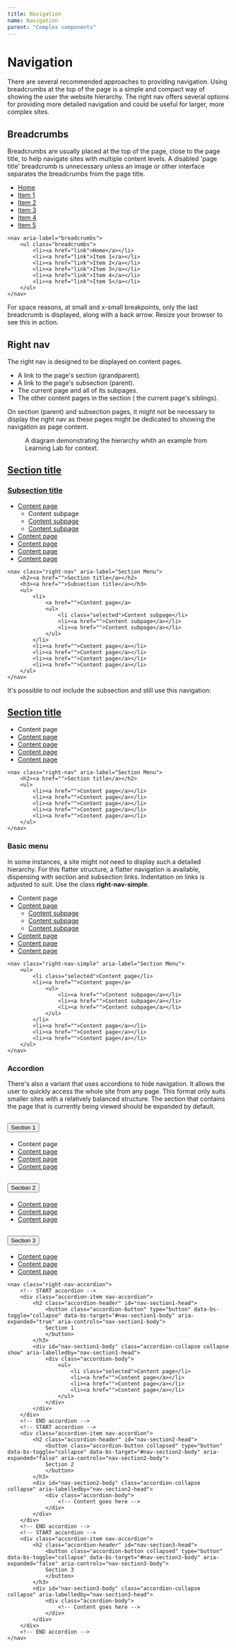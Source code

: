 ```yaml
---
title: Navigation
name: Navigation
parent: "Complex components"
---
```

<h1 class="margin-top-zero">Navigation</h1>
<p class="lead">There are several recommended approaches to providing navigation. Using breadcrumbs at the top of the page is a simple and compact way of showing the user the website hierarchy. The right nav offers several options for providing more detailed navigation and could be useful for larger, more complex sites.</p>
<h2>Breadcrumbs</h2>
<p>Breadcrumbs are usually placed at the top of the page, close to the page title, to help navigate sites with multiple content levels. A disabled 'page title' breadcrumb is unnecessary unless an image or other interface separates the breadcrumbs from the page title.</p>
<nav aria-label="breadcrumbs">
    <ul class="breadcrumbs">
        <li><a href="">Home</a></li>
        <li><a href="">Item 1</a></li>
        <li><a href="">Item 2</a></li>
        <li><a href="">Item 3</a></li>
        <li><a href="">Item 4</a></li>
        <li><a href="">Item 5</a></li>
    </ul>
</nav>
<div class="highlight">
<pre class="chroma">
<code class="language-html">&lt;nav aria-label=&quot;breadcrumbs&quot;&gt;
    &lt;ul class=&quot;breadcrumbs&quot;&gt;
        &lt;li&gt;&lt;a href=&quot;link&quot;&gt;Home&lt;/a&gt;&lt;/li&gt;
        &lt;li&gt;&lt;a href=&quot;link&quot;&gt;Item 1&lt;/a&gt;&lt;/li&gt;
        &lt;li&gt;&lt;a href=&quot;link&quot;&gt;Item 2&lt;/a&gt;&lt;/li&gt;
        &lt;li&gt;&lt;a href=&quot;link&quot;&gt;Item 3&lt;/a&gt;&lt;/li&gt;
        &lt;li&gt;&lt;a href=&quot;link&quot;&gt;Item 4&lt;/a&gt;&lt;/li&gt;
        &lt;li&gt;&lt;a href=&quot;link&quot;&gt;Item 5&lt;/a&gt;&lt;/li&gt;
    &lt;/ul&gt;
&lt;/nav&gt;</code>
</pre></div>
<p>For space reasons, at small and x-small breakpoints, only the last breadcrumb is displayed, along with a back arrow. Resize your browser to see this in action.</p>
<a name="right-nav"></a>
<h2>Right nav</h2>
<p>The right nav is designed to be displayed on content pages.</p>
<ul>
	<li>A link to the page's section (grandparent).</li>
	<li>A link to the page's subsection (parent).</li>
	<li>The current page and all of its subpages.</li>
	<li>The other content pages in the section ( the current page's siblings).
</li>
</ul>
<p>On section (parent) and subsection pages, it might not be necessary to display the right nav as these pages might be dedicated to showing the navigation as page content. </p>
<figure class="img-width-full">
   <img src="../../images/navigation-diagram.png" alt="" class="border" /> 
    <figcaption>A diagram demonstrating the hierarchy whith an example from Learning Lab for context.</figcaption>
</figure>
<nav class="right-nav margin-left-zero" aria-label="Section Menu">
    <h2><a href="">Section title</a></h2>
    <h3><a href="">Subsection title</a></h3>
    <ul>
        <li>
            <a href="">Content page</a>
            <ul>
                <li class="selected">Content subpage</li>
                <li><a href="">Content subpage</a></li>
                <li><a href="">Content subpage</a></li>
            </ul>
        </li>
        <li><a href="">Content page</a></li>
        <li><a href="">Content page</a></li>
        <li><a href="">Content page</a></li>
        <li><a href="">Content page</a></li>
    </ul>
</nav>
<div class="highlight">
<pre class="chroma">
<code class="language-html">&lt;nav class=&quot;right-nav&quot; aria-label=&quot;Section Menu&quot;&gt;
    &lt;h2&gt;&lt;a href=&quot;&quot;&gt;Section title&lt;/a&gt;&lt;/h2&gt;
    &lt;h3&gt;&lt;a href=&quot;&quot;&gt;Subsection title&lt;/a&gt;&lt;/h3&gt;
    &lt;ul&gt;
        &lt;li&gt;
            &lt;a href=&quot;&quot;&gt;Content page&lt;/a&gt;
            &lt;ul&gt;
                &lt;li class=&quot;selected&quot;&gt;Content subpage&lt;/li&gt;
                &lt;li&gt;&lt;a href=&quot;&quot;&gt;Content subpage&lt;/a&gt;&lt;/li&gt;
                &lt;li&gt;&lt;a href=&quot;&quot;&gt;Content subpage&lt;/a&gt;&lt;/li&gt;
            &lt;/ul&gt;
        &lt;/li&gt;
        &lt;li&gt;&lt;a href=&quot;&quot;&gt;Content page&lt;/a&gt;&lt;/li&gt;
        &lt;li&gt;&lt;a href=&quot;&quot;&gt;Content page&lt;/a&gt;&lt;/li&gt;
        &lt;li&gt;&lt;a href=&quot;&quot;&gt;Content page&lt;/a&gt;&lt;/li&gt;
        &lt;li&gt;&lt;a href=&quot;&quot;&gt;Content page&lt;/a&gt;&lt;/li&gt;
    &lt;/ul&gt;
&lt;/nav&gt;</code>
</pre></div>
<p>It's possible to not include the subsection and still use this navigation:</p>
<nav class="right-nav margin-left-zero" aria-label="Section Menu">
    <h2 class="secion-link"><a href="">Section title</a></h2>
    <ul>
        <li class="selected">Content page</li>
        <li><a href="">Content page</a></li>
        <li><a href="">Content page</a></li>
        <li><a href="">Content page</a></li>
        <li><a href="">Content page</a></li>
    </ul>
</nav>
<div class="highlight">
<pre class="chroma">
<code class="language-html">&lt;nav class=&quot;right-nav&quot; aria-label=&quot;Section Menu&quot;&gt;
    &lt;h2&gt;&lt;a href=&quot;&quot;&gt;Section title&lt;/a&gt;&lt;/h2&gt;
    &lt;ul&gt;
        &lt;li&gt;&lt;a href=&quot;&quot;&gt;Content page&lt;/a&gt;&lt;/li&gt;
        &lt;li&gt;&lt;a href=&quot;&quot;&gt;Content page&lt;/a&gt;&lt;/li&gt;
        &lt;li&gt;&lt;a href=&quot;&quot;&gt;Content page&lt;/a&gt;&lt;/li&gt;
        &lt;li&gt;&lt;a href=&quot;&quot;&gt;Content page&lt;/a&gt;&lt;/li&gt;
        &lt;li&gt;&lt;a href=&quot;&quot;&gt;Content page&lt;/a&gt;&lt;/li&gt;
    &lt;/ul&gt;
&lt;/nav&gt;</code>
</pre></div>
<h3>Basic menu</h3>
<p>In some instances, a site might not need to display such a detailed hierarchy. For this flatter structure, a flatter navigation is available, dispensing with section and subsection links. Indentation on links is adjusted to suit. Use the class <strong>right-nav-simple</strong>.</p>
<nav class="right-nav-simple margin-left-zero" aria-label="Section Menu">
    <ul>
        <li class="selected">Content page</li>
        <li><a href="">Content page</a>
            <ul>
                <li><a href="">Content subpage</a></li>
                <li><a href="">Content subpage</a></li>
                <li><a href="">Content subpage</a></li>
            </ul>
        </li>
        <li><a href="">Content page</a></li>
        <li><a href="">Content page</a></li>
        <li><a href="">Content page</a></li>
    </ul>
</nav>
<div class="highlight">
<pre class="chroma">
<code class="language-html">&lt;nav class=&quot;right-nav-simple&quot; aria-label=&quot;Section Menu&quot;&gt;
    &lt;ul&gt;
        &lt;li class=&quot;selected&quot;&gt;Content page&lt;/li&gt;
        &lt;li&gt;&lt;a href=&quot;&quot;&gt;Content page&lt;/a&gt;
            &lt;ul&gt;
                &lt;li&gt;&lt;a href=&quot;&quot;&gt;Content subpage&lt;/a&gt;&lt;/li&gt;
                &lt;li&gt;&lt;a href=&quot;&quot;&gt;Content subpage&lt;/a&gt;&lt;/li&gt;
                &lt;li&gt;&lt;a href=&quot;&quot;&gt;Content subpage&lt;/a&gt;&lt;/li&gt;
            &lt;/ul&gt;
        &lt;/li&gt;
        &lt;li&gt;&lt;a href=&quot;&quot;&gt;Content page&lt;/a&gt;&lt;/li&gt;
        &lt;li&gt;&lt;a href=&quot;&quot;&gt;Content page&lt;/a&gt;&lt;/li&gt;
        &lt;li&gt;&lt;a href=&quot;&quot;&gt;Content page&lt;/a&gt;&lt;/li&gt;
    &lt;/ul&gt;
&lt;/nav&gt;</code>
</pre></div>

<h3>Accordion</h3>
<p>There's also a variant that uses accordions to hide navigation. It allows the user to quickly access the whole site from any page. This format only suits smaller sites with a relatively balanced structure. The section that contains the page that is currently being viewed should be expanded by default.</p>
<nav class="right-nav-accordion margin-left-zero">
    <div class="accordion-item nav-accordion">
        <h2 class="accordion-header" id="nav-section1-head">
            <button class="accordion-button" type="button" data-bs-toggle="collapse" data-bs-target="#nav-section1-body" aria-expanded="true" aria-controls="nav-section1-body">
            Section 1
            </button>
        </h3>
        <div id="nav-section1-body" class="accordion-collapse collapse show" aria-labelledby="nav-section1-head">
            <div class="accordion-body">
                <ul>
                    <li class="selected">Content page</li>
                    <li><a href="">Content page</a></li>
                    <li><a href="">Content page</a></li>
                    <li><a href="">Content page</a></li>
                </ul>
            </div>
        </div>
    </div>
    <!-- END accordion -->
    <!-- START accordion -->
    <div class="accordion-item nav-accordion">
        <h2 class="accordion-header" id="nav-section2-head">
            <button class="accordion-button collapsed" type="button" data-bs-toggle="collapse" data-bs-target="#nav-section2-body" aria-expanded="false" aria-controls="nav-section2-body">
            Section 2
            </button>
        </h3>
        <div id="nav-section2-body" class="accordion-collapse collapse" aria-labelledby="nav-section2-head">
            <div class="accordion-body">
                <ul>
                    <li><a href="">Content page</a></li>
                    <li><a href="">Content page</a></li>
                    <li><a href="">Content page</a></li>
                </ul>
            </div>
        </div>
    </div>
    <!-- END accordion -->
    <!-- START accordion -->
    <div class="accordion-item nav-accordion">
        <h2 class="accordion-header" id="nav-section3-head">
            <button class="accordion-button collapsed" type="button" data-bs-toggle="collapse" data-bs-target="#nav-section3-body" aria-expanded="false" aria-controls="nav-section3-body">
            Section 3
            </button>
        </h3>
        <div id="nav-section3-body" class="accordion-collapse collapse" aria-labelledby="nav-section3-head">
            <div class="accordion-body">
                <ul>
                    <li><a href="">Content page</a></li>
                    <li><a href="">Content page</a></li>
                    <li><a href="">Content page</a></li>
                </ul>
            </div>
        </div>
    </div>
    <!-- END accordion -->
</nav>
<div class="highlight">
<pre class="chroma">
<code class="language-html">&lt;nav class=&quot;right-nav-accordion&quot;&gt;
    &lt;!-- START accordion --&gt;
    &lt;div class=&quot;accordion-item nav-accordion&quot;&gt;
        &lt;h2 class=&quot;accordion-header&quot; id=&quot;nav-section1-head&quot;&gt;
            &lt;button class=&quot;accordion-button&quot; type=&quot;button&quot; data-bs-toggle=&quot;collapse&quot; data-bs-target=&quot;#nav-section1-body&quot; aria-expanded=&quot;true&quot; aria-controls=&quot;nav-section1-body&quot;&gt;
            Section 1
            &lt;/button&gt;
        &lt;/h3&gt;
        &lt;div id=&quot;nav-section1-body&quot; class=&quot;accordion-collapse collapse show&quot; aria-labelledby=&quot;nav-section1-head&quot;&gt;
            &lt;div class=&quot;accordion-body&quot;&gt;
                &lt;ul&gt;
                    &lt;li class=&quot;selected&quot;&gt;Content page&lt;/li&gt;
                    &lt;li&gt;&lt;a href=&quot;&quot;&gt;Content page&lt;/a&gt;&lt;/li&gt;
                    &lt;li&gt;&lt;a href=&quot;&quot;&gt;Content page&lt;/a&gt;&lt;/li&gt;
                    &lt;li&gt;&lt;a href=&quot;&quot;&gt;Content page&lt;/a&gt;&lt;/li&gt;
                &lt;/ul&gt;
            &lt;/div&gt;
        &lt;/div&gt;
    &lt;/div&gt;
    &lt;!-- END accordion --&gt;
    &lt;!-- START accordion --&gt;
    &lt;div class=&quot;accordion-item nav-accordion&quot;&gt;
        &lt;h2 class=&quot;accordion-header&quot; id=&quot;nav-section2-head&quot;&gt;
            &lt;button class=&quot;accordion-button collapsed&quot; type=&quot;button&quot; data-bs-toggle=&quot;collapse&quot; data-bs-target=&quot;#nav-section2-body&quot; aria-expanded=&quot;false&quot; aria-controls=&quot;nav-section2-body&quot;&gt;
            Section 2
            &lt;/button&gt;
        &lt;/h3&gt;
        &lt;div id=&quot;nav-section2-body&quot; class=&quot;accordion-collapse collapse&quot; aria-labelledby=&quot;nav-section2-head&quot;&gt;
            &lt;div class=&quot;accordion-body&quot;&gt;
                &lt;!-- Content goes here --&gt;
            &lt;/div&gt;
        &lt;/div&gt;
    &lt;/div&gt;
    &lt;!-- END accordion --&gt;
    &lt;!-- START accordion --&gt;
    &lt;div class=&quot;accordion-item nav-accordion&quot;&gt;
        &lt;h2 class=&quot;accordion-header&quot; id=&quot;nav-section3-head&quot;&gt;
            &lt;button class=&quot;accordion-button collapsed&quot; type=&quot;button&quot; data-bs-toggle=&quot;collapse&quot; data-bs-target=&quot;#nav-section3-body&quot; aria-expanded=&quot;false&quot; aria-controls=&quot;nav-section3-body&quot;&gt;
            Section 3
            &lt;/button&gt;
        &lt;/h3&gt;
        &lt;div id=&quot;nav-section3-body&quot; class=&quot;accordion-collapse collapse&quot; aria-labelledby=&quot;nav-section3-head&quot;&gt;
            &lt;div class=&quot;accordion-body&quot;&gt;
                &lt;!-- Content goes here --&gt;
            &lt;/div&gt;
        &lt;/div&gt;
    &lt;/div&gt;
    &lt;!-- END accordion --&gt;
&lt;/nav&gt;</code>
</pre></div>